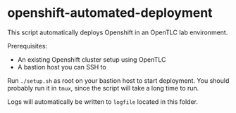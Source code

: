 # openshift-automated-deployment

This script automatically deploys Openshift in an OpenTLC lab environment.


Prerequisites:

* An existing Openshift cluster setup using OpenTLC
* A bastion host you can SSH to

Run `./setup.sh` as root on your bastion host to start deployment. You should probably run it in `tmux`, since the script will take a long time to run.

Logs will automatically be written to `logfile` located in this folder.

